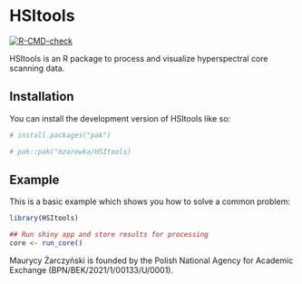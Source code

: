 
<!-- README.md is generated from README.Rmd. Please edit that file -->

# HSItools

<!-- badges: start -->

[![R-CMD-check](https://github.com/mzarowka/HSItools/actions/workflows/R-CMD-check.yaml/badge.svg)](https://github.com/mzarowka/HSItools/actions/workflows/R-CMD-check.yaml)

<!-- badges: end -->

HSItools is an R package to process and visualize hyperspectral core
scanning data.

## Installation

You can install the development version of HSItools like so:

``` r
# install.packages("pak")

# pak::pak("mzarowka/HSItools)
```

## Example

This is a basic example which shows you how to solve a common problem:

``` r
library(HSItools)

## Run shiny app and store results for processing
core <- run_core()
```

Maurycy Żarczyński is founded by the Polish National Agency for Academic
Exchange (BPN/BEK/2021/1/00133/U/0001).

